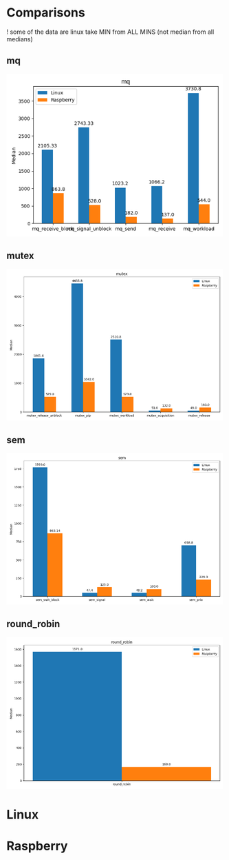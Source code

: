 # Comparisons
! some of the data are linux take MIN from ALL MINS (not median from all medians)

## mq
![mq](mq.png)

## mutex
![mutex](mutex.png)

## sem
![sem](sem.png)

## round_robin
![round_robin](round_robin.png)

# Linux

# Raspberry
